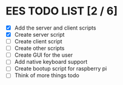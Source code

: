# EES TODO LIST [2 / 6]

- [X] Add the server and client scripts
- [X] Create server script
- [ ] Create client script
- [ ] Create other scripts
- [ ] Create GUI for the user
- [ ] Add native keyboard support
- [ ] Create bootup script for raspberry pi
- [ ] Think of more things todo